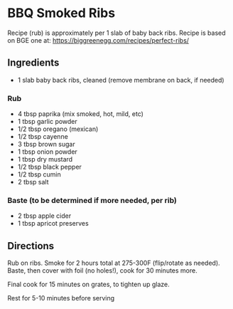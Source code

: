 # BBQ Smoked Ribs
Recipe (rub) is approximately per 1 slab of baby back ribs. Recipe is based on BGE one at: https://biggreenegg.com/recipes/perfect-ribs/

## Ingredients
- 1 slab baby back ribs, cleaned (remove membrane on back, if needed)
### Rub
- 4 tbsp paprika (mix smoked, hot, mild, etc)
- 1 tbsp garlic powder
- 1/2 tbsp oregano (mexican)
- 1/2 tbsp cayenne
- 3 tbsp brown sugar
- 1 tbsp onion powder
- 1 tbsp dry mustard
- 1/2 tbsp black pepper
- 1/2 tbsp cumin
- 2 tbsp salt

### Baste (to be determined if more needed, per rib)
- 2 tbsp apple cider
- 1 tbsp apricot preserves 

## Directions

Rub on ribs. Smoke for 2 hours total at 275-300F (flip/rotate as needed). Baste, then cover with foil (no holes!), cook for 30 minutes more. 

Final cook for 15 minutes on grates, to tighten up glaze.

Rest for 5-10 minutes before serving
